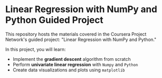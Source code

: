 # Linear Regression with NumPy and Python Guided Project

This repository hosts the materials covered in the Coursera Project Network's guided project: "Linear Regression with NumPy and Python."

In this project, you will learn:

* Implement the **gradient descent** algorithm from scratch
* Perform **univariate linear regression** with `Numpy` and `Python`
* Create data visualizations and plots using `matplotlib`

